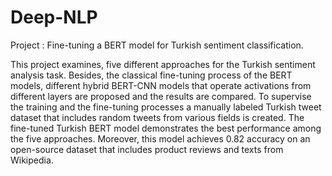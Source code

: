 # Deep-NLP
Project : Fine-tuning a BERT model for Turkish sentiment classification.

This project examines, five different approaches for the Turkish sentiment analysis task. Besides, the classical fine-tuning process of the BERT models, different hybrid BERT-CNN models that operate activations from different layers are proposed and the results are compared. To supervise the training and the fine-tuning processes a manually labeled Turkish tweet dataset that includes random tweets from various fields is created. The fine-tuned Turkish BERT model demonstrates the best performance among the five approaches. Moreover, this model achieves 0.82 accuracy on an open-source dataset that includes product reviews and texts from Wikipedia.
